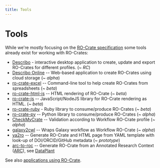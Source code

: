 ```yaml
---
title: Tools
---
```

<!--
   Copyright 2019-2020 The University of Manchester and RO Crate contributors 
   <https://github.com/ResearchObject/ro-crate/graphs/contributors>

   Licensed under the Apache License, Version 2.0 (the "License");
   you may not use this file except in compliance with the License.
   You may obtain a copy of the License at

       http://www.apache.org/licenses/LICENSE-2.0

   Unless required by applicable law or agreed to in writing, software
   distributed under the License is distributed on an "AS IS" BASIS,
   WITHOUT WARRANTIES OR CONDITIONS OF ANY KIND, either express or implied.
   See the License for the specific language governing permissions and
   limitations under the License.
-->

# Tools

While we're mostly focusing on the [RO-Crate specification](../specification.md) some tools already exist for working with RO-Crates:

 - [Describo](https://arkisto-platform.github.io/describo/) - interactive desktop application to create, update and export RO-Crates for different profiles. (~ _RC_)
 - [Describo Online](https://arkisto-platform.github.io/describo-online/) -- Web-based application to create RO-Crates using cloud storage (~ _alpha_)
 - [ro-crate-excel](https://www.npmjs.com/package/ro-crate-excel) -- Command-line tool to help create RO-Crates from spreadsheets (~ _beta_)
 - [ro-crate-html-js](https://www.npmjs.com/package/ro-crate-html-js) -- HTML rendering of RO-Crate (~ _beta_)
 - [ro-crate-js](https://www.npmjs.com/package/ro-crate) -- JavaScript/NodeJS library for RO-Crate rendering as HTML. (~ _beta_)
 - [ro-crate-ruby](https://github.com/fbacall/ro-crate-ruby) - Ruby library to consume/produce RO-Crates (~ _beta_)
 - [ro-crate-py](https://github.com/researchobject/ro-crate-py) -- Python library to consume/produce RO-Crates (~ _alpha_)
 - [CheckMyCrate](https://github.com/KockataEPich/CheckMyCrate/tree/Version_0.2) -- Validation according to Workflow RO-Crate profile (~ _alpha_)
 - [galaxy2cwl](https://github.com/workflowhub-eu/galaxy2cwl) -- Wraps Galaxy workflow as Workflow RO-Crate (~ _alpha_)
 - [ya2ro](https://github.com/oeg-upm/ya2ro) -- Generate RO-Crate and HTML page from YAML template with look-up of DOI/ORCID/GitHub metadata (~ _prototype_)
 - [arc-to-roc](https://github.com/nfdi4plants/arc-to-roc) -- Generate RO-Crate from an Annotated Research Context ([ARC](https://nfdi4plants.org/content/docs/AnnotatedResearchContext.html)), see [DataPlant](../in-use/index.md#dataplant)
  
See also [applications using RO-Crate](../in-use/).
